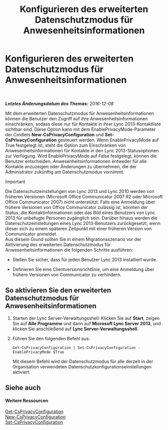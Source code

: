 ﻿---
title: Konfigurieren des erweiterten Datenschutzmodus für Anwesenheitsinformationen
TOCTitle: Konfigurieren des erweiterten Datenschutzmodus für Anwesenheitsinformationen
ms:assetid: e7a6b873-486d-4dfb-a967-c48f61f237f3
ms:mtpsurl: https://technet.microsoft.com/de-de/library/Gg399028(v=OCS.15)
ms:contentKeyID: 49295742
ms.date: 12/10/2016
mtps_version: v=OCS.15
ms.translationtype: HT
---

# Konfigurieren des erweiterten Datenschutzmodus für Anwesenheitsinformationen

 

_**Letztes Änderungsdatum des Themas:** 2016-12-08_

Mit dem erweiterten Datenschutzmodus für Anwesenheitsinformationen können die Benutzer den Zugriff auf ihre Anwesenheitsinformationen einschränken, sodass diese nur für Kontakte in ihrer Lync 2013-Kontaktliste sichtbar sind. Diese Option kann mit dem EnablePrivacyMode-Parameter der Cmdlets **New-CsPrivacyConfiguration** und **Set-CsPrivacyConfiguration** gesteuert werden. Wenn EnablePrivacyMode auf True festgelegt ist, steht die Option zum Einschränken von Anwesenheitsinformationen für Kontakte in den Lync 2013-Statusoptionen zur Verfügung. Wird EnablePrivacyMode auf False festgelegt, können die Benutzer entscheiden, Anwesenheitsinformationen entweder für alle Kontakte anzuzeigen oder Änderungen zu übernehmen, die der Administrator zukünftig am Datenschutzmodus vornimmt.


> [!IMPORTANT]
> Die Datenschutzeinstellungen von Lync 2013 und Lync 2010 werden von früheren Versionen (Microsoft Office Communicator 2007 R2 oder Microsoft Office Communicator 2007) nicht unterstützt. Falls eine Anmeldung über frühere Versionen von Office Communicator zulässig ist, könnten der Status, die Kontaktinformationen oder das Bild eines Benutzers von Lync 2013 für unbefugte Personen zugänglich sein. Darüber hinaus werden die Datenschutzeinstellungen eines Lync 2013-Benutzers zurückgesetzt, wenn dieser sich zu einem späteren Zeitpunkt mit einer früheren Version von Communicator anmeldet.<BR>Aus diesem Grund sollten Sie in einem Migrationsszenario vor der Aktivierung des erweiterten Datenschutzmodus für Anwesenheitsinformationen die folgenden Schritte ausführen: 
> <UL>
> <LI>
> <P>Stellen Sie sicher, dass für jeden Benutzer Lync 2013 installiert wurde.</P>
> <LI>
> <P>Definieren Sie eine Clientversionsrichtlinie, um eine Anmeldung über frühere Versionen von Communicator zu verhindern.</P></LI></UL>



## So aktivieren Sie den erweiterten Datenschutzmodus für Anwesenheitsinformationen

1.  Starten der Lync Server-Verwaltungsshell: Klicken Sie auf **Start**, zeigen Sie auf **Alle Programme** und dann auf **Microsoft Lync Server 2013**, und klicken Sie anschließend auf **Lync Server-Verwaltungsshell**.

2.  Führen Sie den folgenden Befehl aus:
    
        Get-CsPrivacyConfiguration | Set-CsPrivacyConfiguration -EnablePrivacyMode $True
    
    Mit diesem Befehl wird der Datenschutzmodus für alle derzeit in der Organisation verwendeten Datenschutzkonfigurationseinstellungen aktiviert.

## Siehe auch

#### Weitere Ressourcen

[Get-CsPrivacyConfiguration](get-csprivacyconfiguration.md)  
[New-CsPrivacyConfiguration](new-csprivacyconfiguration.md)  
[Set-CsPrivacyConfiguration](set-csprivacyconfiguration.md)

